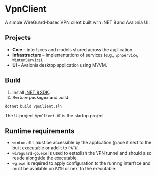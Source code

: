 # VpnClient

A simple WireGuard-based VPN client built with .NET 8 and Avalonia UI.

## Projects
- **Core** – interfaces and models shared across the application.
- **Infrastructure** – implementations of services (e.g., `VpnService`, `WintunService`).
- **UI** – Avalonia desktop application using MVVM.

## Build
1. Install [.NET 8 SDK](https://dotnet.microsoft.com/).
2. Restore packages and build:

```bash
dotnet build VpnClient.sln
```

The UI project `VpnClient.UI` is the startup project.
## Runtime requirements

- `wintun.dll` must be accessible by the application (place it next to the built executable or add it to `PATH`).
- `wireguard-go.exe` is used to establish the VPN tunnel and should also reside alongside the executable.
- `wg.exe` is required to apply configuration to the running interface and must be available on `PATH` or next to the executable.